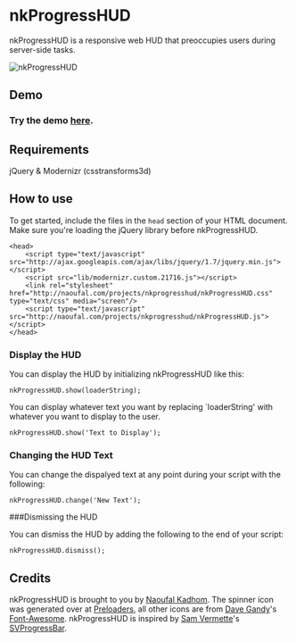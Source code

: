 nkProgressHUD
=============

nkProgressHUD is a responsive web HUD that preoccupies users during server-side tasks.

![nkProgressHUD](http://naoufal.com/assets/img/nkprogresshud.png)

Demo
----------
### Try the demo [here](http://naoufal.com/projects/nkprogresshud/).

Requirements
----------
jQuery & Modernizr (csstransforms3d)

How to use
----------

To get started, include the files in the `head` section of your HTML document.  Make sure you're loading the jQuery library before nkProgressHUD.

    <head>
        <script type="text/javascript" src="http://ajax.googleapis.com/ajax/libs/jquery/1.7/jquery.min.js"></script>
        <script src="lib/modernizr.custom.21716.js"></script>   
        <link rel="stylesheet" href="http://naoufal.com/projects/nkprogresshud/nkProgressHUD.css" type="text/css" media="screen"/>
        <script type="text/javascript" src="http://naoufal.com/projects/nkprogresshud/nkProgressHUD.js"></script>
    </head>

### Display the HUD

You can display the HUD by initializing nkProgressHUD like this:

    nkProgressHUD.show(loaderString);

You can display whatever text you want by replacing `loaderString' with whatever you want to display to the user.

    nkProgressHUD.show('Text to Display');

### Changing the HUD Text

You can change the dispalyed text at any point during your script with the following:

    nkProgressHUD.change('New Text');

###Dismissing the HUD

You can dismiss the HUD by adding the following to the end of your script:

    nkProgressHUD.dismiss();


## Credits

nkProgressHUD is brought to you by [Naoufal Kadhom](https://twitter.com/naoufal). The spinner icon was generated over at [Preloaders](http://preloaders.net/), all other icons are from [Dave Gandy](https://github.com/davegandy)'s [Font-Awesome](http://fortawesome.github.com/Font-Awesome/). nkProgressHUD is inspired by [Sam Vermette](http://samvermette.com)'s [SVProgressBar](https://github.com/samvermette/SVProgressHUD).
